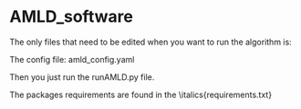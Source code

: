 # AMLD_software

The only files that need to be edited when you want to run the algorithm is:

The config file: amld_config.yaml

Then you just run the runAMLD.py file.

The packages requirements are found in the \italics{requirements.txt}

